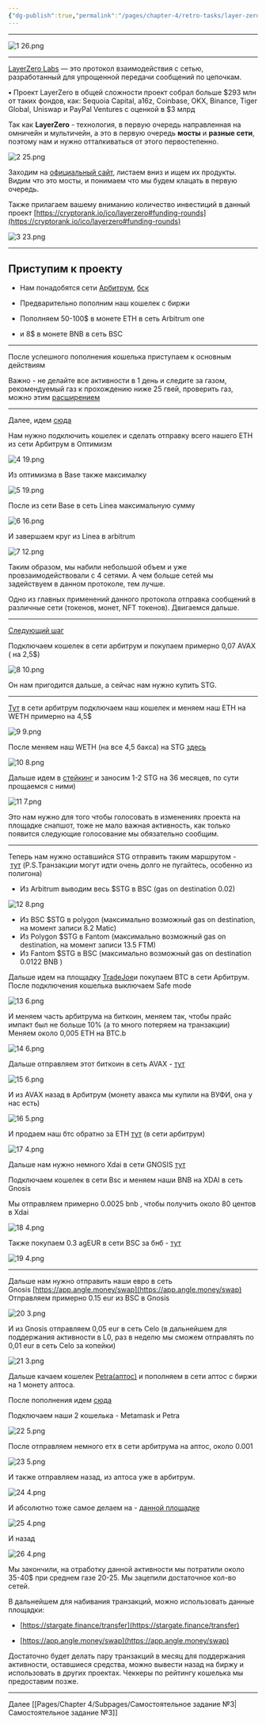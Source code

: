 ```yaml
---
{"dg-publish":true,"permalink":"/pages/chapter-4/retro-tasks/layer-zero/"}
---
```



---

![1 26.png](/img/user/Images/1%2026.png)

---

[LayerZero Labs](https://medium.com/u/8bd5baca9656) — это протокол взаимодействия с сетью, разработанный для упрощенной передачи сообщений по цепочкам.

**•** Проект LayerZero в общей сложности проект собрал больше $293 млн от таких фондов, как: Sequoia Capital, a16z, Coinbase, OKX, Binance, Tiger Global, Uniswap и PayPal Ventures с оценкой в $3 млрд

Так как **LayerZero** - технология, в первую очередь направленная на омничейн и мультичейн, а это в первую очередь **мосты** и **разные сети**, поэтому нам и нужно отталкиваться от этого первостепенно.

![2 25.png](/img/user/Images/2%2025.png)

Заходим на [официальный сайт](https://layerzero.network/), листаем вниз и ищем их продукты. Видим что это мосты, и понимаем что мы будем клацать в первую очередь.

Также прилагаем вашему вниманию количество инвестиций в данный проект [https://cryptorank.io/ico/layerzero#funding-rounds](https://cryptorank.io/ico/layerzero#funding-rounds)

![3 23.png](/img/user/Images/3%2023.png)

---

## Приступим к проекту

- Нам понадобятся сети [Арбитрум](https://chainlist.org/chain/42161), [бск](https://www.ankr.com/rpc/bsc/)
    
- Предварительно пополним наш кошелек с биржи
    
- Пополняем 50-100$ в монете ETH в сеть Arbitrum one
    
- и 8$ в монете BNB в сеть BSC
    

---

После успешного пополнения кошелька приступаем к основным действиям

Важно - не делайте все активности в 1 день и следите за газом, рекомендуемый газ к прохождению ниже 25 гвей, проверить газ, можно этим [расширением](https://chromewebstore.google.com/detail/cointool-gas-price/ehbppccdhiehpnnhjmahlkpfgnkejngb)

---

Далее, идем [сюда](https://stargate.finance/transfer)

Нам нужно подключить кошелек и сделать отправку всего нашего ETH из сети Арбитрум в Оптимизм

![4 19.png](/img/user/Images/4%2019.png)

Из оптимизма в Base также максималку

![5 19.png](/img/user/Images/5%2019.png)

После из сети Base в сеть Linea максимальную сумму

![6 16.png](/img/user/Images/6%2016.png)

И завершаем круг из Linea в arbitrum

![7 12.png](/img/user/Images/7%2012.png)

Таким образом, мы набили небольшой объем и уже провзаимодействовали с 4 сетями. А чем больше сетей мы задействуем в данном протоколе, тем лучше.

Одно из главных применений данного протокола отправка сообщений в различные сети (токенов, монет, NFT токенов). Двигаемся дальше.

---

[Следующий шаг](https://fi.woo.org/)

Подключаем кошелек в сети арбитрум и покупаем примерно 0,07 AVAX ( на 2,5$)

![8 10.png](/img/user/Images/8%2010.png)

Он нам пригодится дальше, а сейчас нам нужно купить STG.

---

[Тут](https://app.1inch.io/#/42161/simple/swap/ETH/WETH) в сети арбитрум подключаем наш кошелек и меняем наш ETH на WETH примерно на 4,5$

![9 9.png](/img/user/Images/9%209.png)

После меняем наш WETH (на все 4,5 бакса) на STG [здесь](https://app.1inch.io/#/42161/simple/swap/ETH/STG)

![10 8.png](/img/user/Images/10%208.png)

Дальше идем в [стейкинг](https://stargate.finance/stake) и заносим 1-2 STG на 36 месяцев, по сути прощаемся с ними)

![11 7.png](/img/user/Images/11%207.png)

Это нам нужно для того чтобы голосовать в изменениях проекта на площадке снапшот, тоже не мало важная активность, как только появится следующие голосование мы обязательно сообщим.

---

Теперь нам нужно оставшийся STG отправить таким маршрутом - [тут](https://stargate.finance/transfer) (P.S.Транзакции могут идти очень долго не пугайтесь, особенно из полигона)

- Из Arbitrum выводим весь $STG в BSC (gas on destination 0.02)

![12 8.png](/img/user/Images/12%208.png)

- Из BSC $STG в polygon (максимально возможный gas on destination, на момент записи 8.2 Matic)
- Из Polygon $STG в Fantom (максимально возможный gas on destination, на момент записи 13.5 FTM)
- Из Fantom $STG в BSC (максимально возможный gas on destination 0.0122 BNB )

Дальше идем на площадку [TradeJoe](https://traderjoexyz.com/arbitrum/trade)и покупаем BTC в сети Арбитрум. После подключения кошелька выключаем Safe mode

![13 6.png](/img/user/Images/13%206.png)

И меняем часть арбитрума на биткоин, меняем так, чтобы прайс импакт был не больше 10% (а то много потеряем на транзакции) Меняем около 0,005 ETH на BTC.b

![14 6.png](/img/user/Images/14%206.png)

Дальше отправляем этот биткоин в сеть AVAX - [тут](https://bitcoinbridge.network/bridge)

![15 6.png](/img/user/Images/15%206.png)

И из AVAX назад в Арбитрум (монету авакса мы купили на ВУФИ, она у нас есть)

![16 5.png](/img/user/Images/16%205.png)

И продаем наш бтс обратно за ETH [тут](https://traderjoexyz.com/arbitrum/trade) (в сети арбитрум)

![17 4.png](/img/user/Images/17%204.png)

Дальше нам нужно немного Xdai в сети GNOSIS [тут](https://bungee.exchange/)

Подключаем кошелек в сети Bsc и меняем наши BNB на XDAI в сеть Gnosis

Мы отправляем примерно 0.0025 bnb , чтобы получить около 80 центов в Xdai

![18 4.png](/img/user/Images/18%204.png)

Также покупаем 0.3 agEUR в сети BSC за бнб - [тут](https://app.1inch.io/#/56/simple/swap/BNB/agEUR)

![19 4.png](/img/user/Images/19%204.png)

---

Дальше нам нужно отправить наши евро в сеть Gnosis [https://app.angle.money/swap](https://app.angle.money/swap)  
Отправляем примерно 0.15 eur из BSC в Gnosis

![20 3.png](/img/user/Images/20%203.png)

И из Gnosis отправляем 0,05 eur в сеть Celo (в дальнейшем для поддержания активности в L0, раз в неделю мы сможем отправлять по 0,01 eur в сеть Celo за копейки)

![21 3.png](/img/user/Images/21%203.png)

Дальше качаем кошелек [Petra(аптос)](https://chromewebstore.google.com/detail/petra-aptos-wallet/ejjladinnckdgjemekebdpeokbikhfci) и пополняем в сети аптос с биржи на 1 монету аптоса.

После пополнения идем [сюда](https://theaptosbridge.com/bridge)

Подключаем наши 2 кошелька - Metamask и Petra

![22 5.png](/img/user/Images/22%205.png)

После отправляем немного етх в сети арбитрума на аптос, около 0.001

![23 5.png](/img/user/Images/23%205.png)

И также отправляем назад, из аптоса уже в арбитрум.

![24 4.png](/img/user/Images/24%204.png)

И абсолютно тоже самое делаем на - [данной площадке](https://bridge.liquidswap.com/)

![25 4.png](/img/user/Images/25%204.png)

И назад

![26 4.png](/img/user/Images/26%204.png)

Мы закончили, на отработку данной активности мы потратили около 35-40$ при среднем газе 20-25. Мы зацепили достаточное кол-во сетей.

В дальнейшем для набивания транзакций, можно использовать данные площадки:

- [https://stargate.finance/transfer](https://stargate.finance/transfer)
    
- [https://app.angle.money/swap](https://app.angle.money/swap)
    

Достаточно будет делать пару транзакций в месяц для поддержания активности, оставшиеся средства, можно вывести назад на биржу и использовать в других проектах. Чеккеры по рейтингу кошелька мы предоставим позже.

---

Далее [[Pages/Chapter 4/Subpages/Самостоятельное задание №3\|Самостоятельное задание №3]]